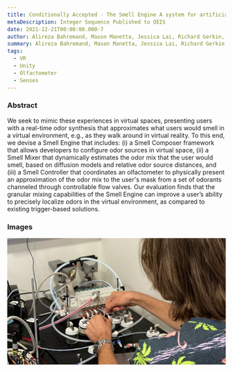 ```yaml
---
title: Conditionally Accepted - The Smell Engine A system for artificial odor synthesis in virtual environments 
metaDescription: Integer Sequence Published to OEIS
date: 2021-12-21T00:00:00.000-7
author: Alireza Bahremand, Mason Manetta, Jessica Lai, Richard Gerkin, Christy Spackman, Brian Smith, Robert LikamWa, Byron Lahey
summary: Alireza Bahremand, Mason Manetta, Jessica Lai, Richard Gerkin, Christy Spackman, Brian Smith, Robert LikamWa, Byron Lahey, IEEE VR 2022 Conference Papers
tags:
  - VR
  - Unity
  - Olfactometer
  - Senses
---
```


### Abstract 
We seek to mimic these experiences in virtual spaces, presenting users with a real-time odor synthesis that approximates what users would smell in a virtual environment, e.g., as they walk around in virtual reality. To this end, we devise a Smell Engine that includes: (i) a Smell Composer framework that allows developers to configure odor sources in virtual space, (ii) a Smell Mixer that dynamically estimates the odor mix that the user would smell, based on diffusion models and relative odor source distances, and (iii) a Smell Controller that coordinates an olfactometer to physically present an approximation of the odor mix to the user's mask from a set of odorants channeled through controllable flow valves. Our evaluation finds that the granular mixing capabilities of the Smell Engine can improve a user’s ability to precisely localize odors in the virtual environment, as compared to existing trigger-based solutions. 

### Images

![Myself working on the Smell Engine](/static/img/smellEngine.png)



